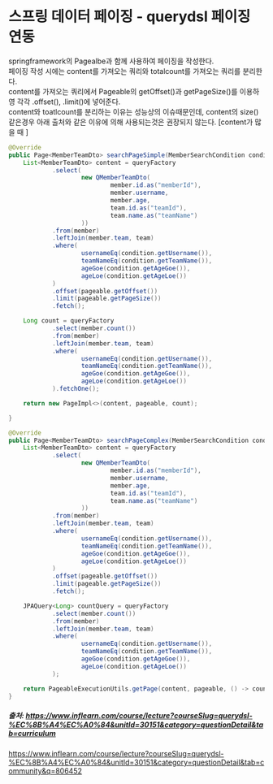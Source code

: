 # 스프링 데이터 페이징 - querydsl 페이징 연동

springframework의 Pagealbe과 함께 사용하여 페이징을 작성한다.    
페이징 작성 시에는 content를 가져오는 쿼리와 totalcount를 가져오는 쿼리를 분리한다.     
content를 가져오는 쿼리에서 Pageable의 getOffset()과 getPageSize()를 이용하영 각각 .offset(), .limit()에 넣어준다.    
content와 toatlcount를 분리하는 이유는 성능상의 이슈때문인데, content의 size()같은경우 아래 출처와 같은 이유에 의해 사용되는것은 권장되지 않는다. [content가 많을 때 ]    
```java
@Override
public Page<MemberTeamDto> searchPageSimple(MemberSearchCondition condition, Pageable pageable) {
    List<MemberTeamDto> content = queryFactory
            .select(
                    new QMemberTeamDto(
                            member.id.as("memberId"),
                            member.username,
                            member.age,
                            team.id.as("teamId"),
                            team.name.as("teamName")
                    ))
            .from(member)
            .leftJoin(member.team, team)
            .where(
                    usernameEq(condition.getUsername()),
                    teamNameEq(condition.getTeamName()),
                    ageGoe(condition.getAgeGoe()),
                    ageLoe(condition.getAgeLoe())
            )
            .offset(pageable.getOffset())
            .limit(pageable.getPageSize())
            .fetch();

    Long count = queryFactory
            .select(member.count())
            .from(member)
            .leftJoin(member.team, team)
            .where(
                    usernameEq(condition.getUsername()),
                    teamNameEq(condition.getTeamName()),
                    ageGoe(condition.getAgeGoe()),
                    ageLoe(condition.getAgeLoe())
            ).fetchOne();

    return new PageImpl<>(content, pageable, count);

}

@Override
public Page<MemberTeamDto> searchPageComplex(MemberSearchCondition condition, Pageable pageable) {
    List<MemberTeamDto> content = queryFactory
            .select(
                    new QMemberTeamDto(
                            member.id.as("memberId"),
                            member.username,
                            member.age,
                            team.id.as("teamId"),
                            team.name.as("teamName")
                    ))
            .from(member)
            .leftJoin(member.team, team)
            .where(
                    usernameEq(condition.getUsername()),
                    teamNameEq(condition.getTeamName()),
                    ageGoe(condition.getAgeGoe()),
                    ageLoe(condition.getAgeLoe())
            )
            .offset(pageable.getOffset())
            .limit(pageable.getPageSize())
            .fetch();

    JPAQuery<Long> countQuery = queryFactory
            .select(member.count())
            .from(member)
            .leftJoin(member.team, team)
            .where(
                    usernameEq(condition.getUsername()),
                    teamNameEq(condition.getTeamName()),
                    ageGoe(condition.getAgeGoe()),
                    ageLoe(condition.getAgeLoe())
            );

    return PageableExecutionUtils.getPage(content, pageable, () -> countQuery.fetchOne());
}
```

##### 출처: https://www.inflearn.com/course/lecture?courseSlug=querydsl-%EC%8B%A4%EC%A0%84&unitId=30151&category=questionDetail&tab=curriculum
https://www.inflearn.com/course/lecture?courseSlug=querydsl-%EC%8B%A4%EC%A0%84&unitId=30151&category=questionDetail&tab=community&q=806452
